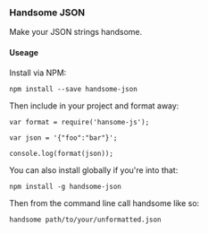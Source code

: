 ### Handsome JSON

Make your JSON strings handsome.

#### Useage

Install via NPM:
```
npm install --save handsome-json
```

Then include in your project and format away:
```
var format = require('hansome-js');

var json = '{"foo":"bar"}';

console.log(format(json));
```

You can also install globally if you're into that:
```
npm install -g handsome-json
```

Then from the command line call handsome like so:
```
handsome path/to/your/unformatted.json
```